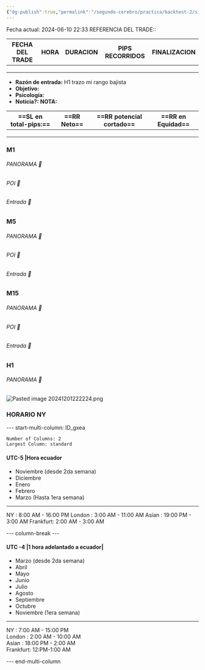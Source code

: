 ```yaml
---
{"dg-publish":true,"permalink":"/segundo-cerebro/practica/backtest-2/sin-titulo/","tags":["gardenEntry"]}
---
```


Fecha actual: 2024-06-10  22:33 
REFERENCIA DEL TRADE:: 

| FECHA DEL TRADE | HORA | DURACION | PIPS RECORRIDOS | FINALIZACION |
| --------------- | ---- | -------- | --------------- | ------------ |
|                 |      |          |                 |              |
|                 |      |          |                 |              |
|                 |      |          |                 |              |

- **Razón de entrada:**
H1 trazo mi rango bajista 
- **Objetivo:**
- **Psicología:**  
- **Noticia?:** 
**NOTA:**

| ==SL en total-pips:== | ==RR  Neto== | ==RR potencial cortado== | ==RR en Equidad== |
| --------------------- | ------------ | ------------------------ | ----------------- |
|                       |              |                          |                   |
|                       |              |                          |                   |
|                       |              |                          |                   |

### M1
###### PANORAMA 📸

######  POI 📸 

######  Entrada 📸 

### M5
######  PANORAMA 📸 

######  POI 📸

###### Entrada 📸

### M15
######  PANORAMA 📸

######  POI 📸

######  Entrada 📸

### H1
######  PANORAMA 📸
![Pasted image 20241201222224.png](/img/user/%F0%9F%A7%A0segundo%20cerebro/%E2%9B%8F%EF%B8%8FPractica/Backtest%202/%F0%9F%AA%9Dadjuntos/Pasted%20image%2020241201222224.png)

### HORARIO NY
--- start-multi-column: ID_gxea
```column-settings
Number of Columns: 2
Largest Column: standard
```
#### UTC-5 |Hora ecuador
- Noviembre (desde 2da semana)
- Diciembre
- Enero
- Febrero
- Marzo (Hasta 1era semana)
-----------------
NY : 8:00 AM - 16:00 PM
London : 3:00 AM - 11:00 AM
Asían : 19:00 PM - 3:00 AM
Frankfurt: 2:00 AM - 3:00 AM

--- column-break ---
#### UTC -4 |1 hora adelantado a ecuador|
- Marzo (desde 2da semana)
- Abril 
- Mayo
- Junio
- Julio
- Agosto
- Septiembre
- Octubre
- Noviembre (1era semana)
-----------------
NY : 7:00 AM - 15:00 PM  
London : 2:00 AM - 10:00 AM  
Asían : 18:00 PM - 2:00 AM  
Frankfurt: 12:PM-1:00 AM

--- end-multi-column




